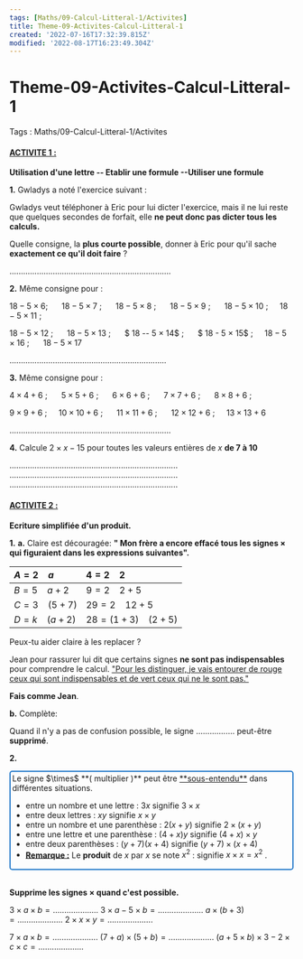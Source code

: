 ```yaml
---
tags: [Maths/09-Calcul-Litteral-1/Activites]
title: Theme-09-Activites-Calcul-Litteral-1
created: '2022-07-16T17:32:39.815Z'
modified: '2022-08-17T16:23:49.304Z'
---
```


# Theme-09-Activites-Calcul-Litteral-1


Tags : Maths/09-Calcul-Litteral-1/Activites


#### <u>**ACTIVITE 1 :**</u>

**Utilisation d'une lettre -- Etablir une formule --Utiliser une formule**

**1.** Gwladys a noté l'exercice suivant :

Gwladys veut téléphoner à Eric pour lui dicter l'exercice, mais il ne lui reste que quelques secondes de forfait, elle **ne peut donc pas dicter tous les calculs.**

Quelle consigne, la **plus courte possible**, donner à Eric pour qu'il sache **exactement ce qu'il doit faire** ?

.......................................................................

**2.** Même consigne pour :

$18 - 5 × 6$; $\quad$  $18 - 5 × 7$ ; $\quad$  $18 - 5 × 8$ ; $\quad$  $18 - 5 × 9$ ; $\quad$ $18 - 5 × 10$ ;$\quad$ 
$18 - 5 × 11$ ;$\quad$ 

$18 - 5 × 12$ ; $\quad$ $18 - 5 × 13$ ; $\quad$ $ 18 -- 5 × 14$ ; $\quad$ $ 18 - 5 × 15$ ;$\quad$  $18 - 5 × 16$ ; $\quad$ $18 - 5 × 17$

.....................................................................

**3.** Même consigne pour :

$4 × 4 + 6$ ; $\quad$ $5 × 5 + 6$ ; $\quad$ $6 × 6 + 6$ ; $\quad$ $7 × 7 + 6$ ; $\quad$ $8 × 8 + 6$ ;

$9 × 9 + 6$ ;$\quad$  $10 × 10 + 6$ ; $\quad$  $11 × 11 + 6$ ; $\quad$ $12 × 12 + 6$ ;$\quad$  $13 × 13 + 6$

.......................................................................

**4.** Calcule $2 \times x − 15$ pour toutes les valeurs entières de $x$ **de 7 à 10**

..........................................................................
..........................................................................
..........................................................................




#### <u>**ACTIVITE 2 :**</u>

**Ecriture simplifiée d'un produit.**

**1.** **a.** Claire est découragée: **" Mon frère a encore effacé tous les signes $\times$ qui figuraient dans les expressions suivantes".**


| $A = 2 ~~~~ a$         |  $4 = 2 ~~~~ 2$|
|:-----------------|:--------------------------|
| $B = 5  ~~~~a + 2$     |  $9 = 2 ~~~~ 2 + 5$|
|$C = 3 ~~~~ ( 5 + 7 )$ |  $29 = 2  ~~~~12 + 5$|
| $D = k  ~~~~( a + 2 )$  | $28 = ( 1 + 3 ) ~~~~ ( 2 + 5 )$|


Peux-tu aider claire à les replacer ?

Jean pour rassurer lui dit que certains signes **ne sont pas indispensables** pour comprendre le calcul. <u>"Pour les distinguer, je vais entourer de rouge ceux qui sont indispensables et de vert ceux qui ne le sont pas."</u>

**Fais comme Jean**.

**b.** Complète:

Quand il n'y a pas de confusion possible, le signe ................. peut-être **supprimé**.

**2.** 
<div style="border-radius: 5px; border: 2px solid#1c75c8; padding: 3px;">
<markdown>
Le signe $\times$ **( multiplier )** peut être <u>**sous-entendu**</u> dans différentes
situations.

-   entre un nombre et une lettre : $3x$ signifie $3 × x$
-   entre deux lettres : $xy$ signifie $x × y$
-   entre un nombre et une parenthèse : $2 ( x + y )$ signifie $2 × (    x + y )$
-   entre une lettre et une parenthèse : $( 4 + x ) y$ signifie $( 4 +    x ) × y$
-   entre deux parenthèses : $( y + 7 )( x + 4 )$ signifie $( y + 7 )    × ( x + 4 )$
-   <u>**Remarque :**</u> Le **produit** de $x$ par $x$ se note $x^2$ :  signifie  $x × x = x^2$ .
</markdown>
</div><br>


**Supprime les signes × quand c'est possible.**

$3 \times a \times b = ....................$
$3 \times a - 5 \times b = ....................$
$a \times (b +3 )  = ....................$
$2 \times x\times y = ....................$

$7 \times a\times b = ....................$
$(7+a)  \times (5+b) = ....................$
$(a + 5  \times b)\times 3-2 \times c \times c  = ....................$




